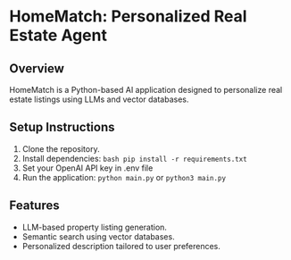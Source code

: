 # HomeMatch: Personalized Real Estate Agent

## Overview
HomeMatch is a Python-based AI application designed to personalize real estate listings using LLMs and vector databases.

## Setup Instructions
1. Clone the repository.
2. Install dependencies: `bash pip install -r requirements.txt`
3. Set your OpenAI API key in .env file
4. Run the application: `python main.py` or `python3 main.py`

## Features
- LLM-based property listing generation.
- Semantic search using vector databases.
- Personalized description tailored to user preferences.
